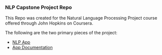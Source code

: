 ### NLP Capstone Project Repo

This Repo was created for the Natural Language Processing Project course offered through John Hopkins on Coursera.

The following are the two primary pieces of the project:

* [NLP App](https://bhudnall.shinyapps.io/nlp_capstone/)
* [App Documentation](http://rpubs.com/bhudnall/NLP_capstone_doc)